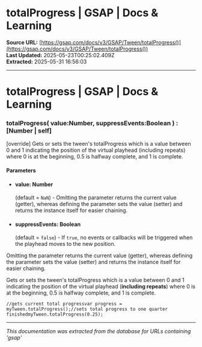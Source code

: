 # totalProgress | GSAP | Docs & Learning

**Source URL:** [https://gsap.com/docs/v3/GSAP/Tween/totalProgress()](https://gsap.com/docs/v3/GSAP/Tween/totalProgress())  
**Last Updated:** 2025-05-23T00:25:02.409Z  
**Extracted:** 2025-05-31 16:56:03

---

# totalProgress | GSAP | Docs & Learning

### totalProgress( value:Number, suppressEvents:Boolean ) : \[Number | self\]

\[override\] Gets or sets the tween's totalProgress which is a value between 0 and 1 indicating the position of the virtual playhead (including repeats) where 0 is at the beginning, 0.5 is halfway complete, and 1 is complete.

#### Parameters

*   #### **value**: Number
    
    (default = `NaN`) - Omitting the parameter returns the current value (getter), whereas defining the parameter sets the value (setter) and returns the instance itself for easier chaining.
    
*   #### **suppressEvents**: Boolean
    
    (default = `false`) - If `true`, no events or callbacks will be triggered when the playhead moves to the new position.
    

Omitting the parameter returns the current value (getter), whereas defining the parameter sets the value (setter) and returns the instance itself for easier chaining.

Gets or sets the tween's totalProgress which is a value between 0 and 1 indicating the position of the virtual playhead (**including repeats**) where 0 is at the beginning, 0.5 is halfway complete, and 1 is complete.

```
//gets current total progressvar progress = myTween.totalProgress();//sets total progress to one quarter finishedmyTween.totalProgress(0.25);
```

---

*This documentation was extracted from the database for URLs containing 'gsap'*
